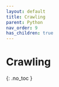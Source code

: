 ```yaml
---
layout: default
title: Crawling
parent: Python
nav_order: 9
has_children: true
---
```


# Crawling
{: .no_toc }
